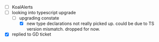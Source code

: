 * [ ] KoalAlerts
* [ ] looking into typescript upgrade
  * [ ] upgrading constate
    * [x] new type declarations not really picked up. could be due to TS version mismatch. dropped for now.
* [x] replied to GD ticket
